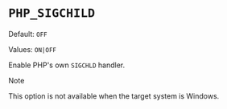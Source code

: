 # `PHP_SIGCHILD`

Default: `OFF`

Values: `ON|OFF`

Enable PHP's own `SIGCHLD` handler.

> [!NOTE]
> This option is not available when the target system is Windows.
